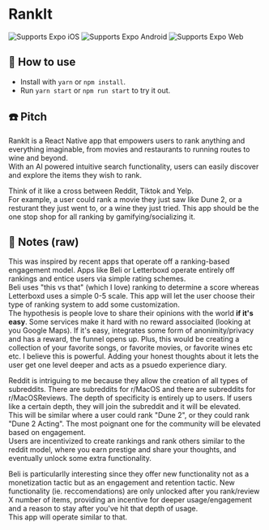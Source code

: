 # RankIt

<p>
  <!-- iOS -->
  <img alt="Supports Expo iOS" longdesc="Supports Expo iOS" src="https://img.shields.io/badge/iOS-4630EB.svg?style=flat-square&logo=APPLE&labelColor=999999&logoColor=fff" />
  <!-- Android -->
  <img alt="Supports Expo Android" longdesc="Supports Expo Android" src="https://img.shields.io/badge/Android-4630EB.svg?style=flat-square&logo=ANDROID&labelColor=A4C639&logoColor=fff" />
  <!-- Web -->
  <img alt="Supports Expo Web" longdesc="Supports Expo Web" src="https://img.shields.io/badge/web-4630EB.svg?style=flat-square&logo=GOOGLE-CHROME&labelColor=4285F4&logoColor=fff" />
</p>

## 🚀 How to use

- Install with `yarn` or `npm install`.
- Run `yarn start` or `npm run start` to try it out.

## ☎️ Pitch
RankIt is a React Native app that empowers users to rank anything and everything imaginable, from movies and restaurants to running routes to wine and beyond.  
With an AI powered intuitive search functionality, users can easily discover and explore the items they wish to rank.

Think of it like a cross between Reddit, Tiktok and Yelp.  
For example, a user could rank a movie they just saw like Dune 2, or a resturant they just went to, or a wine they just tried. This app should be the one stop shop for all ranking by gamifying/socializing it.

## 📝 Notes (raw)
This was inspired by recent apps that operate off a ranking-based engagement model. Apps like Beli or Letterboxd operate entirely off rankings and entice users via simple rating schemes.  
Beli uses "this vs that" (which I love) ranking to determine a score whereas Letterboxd uses a simple 0-5 scale. This app will let the user choose their type of ranking system to add some customization.  
The hypothesis is people love to share their opinions with the world **if it's easy**. Some services make it hard with no reward associaited (looking at you Google Maps). If it's easy, integrates some form of anonimity/privacy and has a reward, the funnel opens up. Plus, this would be creating a collection of your favorite songs, or favorite movies, or favorite wines etc etc. I believe this is powerful. Adding your honest thoughts about it lets the user get one level deeper and acts as a psuedo experience diary.

Reddit is intriguing to me because they allow the creation of all types of subreddits. There are subreddits for r/MacOS and there are subreddits for r/MacOSReviews. The depth of specificity is entirely up to users. If users like a certain depth, they will join the subreddit and it will be elevated.  
This will be similar where a user could rank "Dune 2", or they could rank "Dune 2 Acting". The most poignant one for the community will be elevated based on engagement.  
Users are incentivized to create rankings and rank others similar to the reddit model, where you earn prestige and share your thoughts, and eventually unlock some extra functionality.  

Beli is particularlly interesting since they offer new functionality not as a monetization tactic but as an engagement and retention tactic. New functionality (ie. reccomendations) are only unlocked after you rank/review X number of items, providing an incentive for deeper usage/engagement and a reason to stay after you've hit that depth of usage.  
This app will operate similar to that.